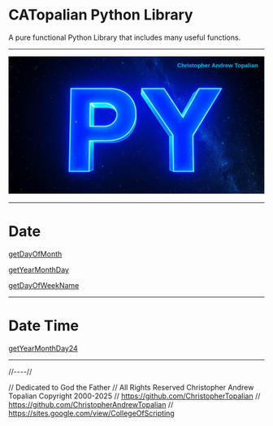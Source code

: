 # CATopalian Python Library
A pure functional Python Library that includes many useful functions.

---

![py001](src/media/textures/bg/py001.png)

---

# Date

[getDayOfMonth](src/py/date/getDayOfMonth.py)

[getYearMonthDay](src/py/date/getYearMonthDay.py)

[getDayOfWeekName](src/py/date/getDayOfWeekName.py)

---

# Date Time

[getYearMonthDay24](src/py/date_time/getYearMonthDay24.py)

---

//----//

// Dedicated to God the Father
// All Rights Reserved Christopher Andrew Topalian Copyright 2000-2025
// https://github.com/ChristopherTopalian
// https://github.com/ChristopherAndrewTopalian
// https://sites.google.com/view/CollegeOfScripting

